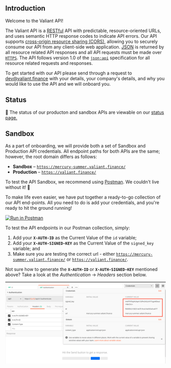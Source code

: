 ## Introduction

Welcome to the Valiant API!

The Valiant API is a [RESTful](http://en.wikipedia.org/wiki/Representational_State_Transfer) API with predictable, resource-oriented URLs, and uses semantic HTTP response codes to indicate API errors. Our API supports [cross-origin resource sharing (CORS)](http://en.wikipedia.org/wiki/Cross-origin_resource_sharing), allowing you to securely consume our API from any client-side web application. [JSON](http://www.json.org/) is returned by all resource related API responses and all API requests must be made over [`HTTPS`](http://en.wikipedia.org/wiki/HTTP_Secure). The API follows version 1.0 of the [`json:api`](http://jsonapi.org/) specification for all resource related requests and responses.

<aside class="notice">
  To get started with our API please send through a request to <a href="mailto:dev@valiant.finance">dev@valiant.finance</a> with your details, your company's details, and why you would like to use the API and we will onboard you.
</aside>


## Status

🚦 The status of our producton and sandbox APIs are viewable on our <a href="https://www.valiantstatus.com" target="_blank">status page.</a>


## Sandbox

As a part of onboarding, we will provide both a set of Sandbox and Production API credentials. All endpoint paths for both APIs are the same; however, the root domain differs as follows:

- **Sandbox** – [`https://mercury-summer.valiant.finance/`](https://mercury-summer.valiant.finance/)
- **Production** – [`https://valiant.finance/`](https://valiant.finance/)

To test the API Sandbox, we recommend using [Postman](https://www.getpostman.com/). We couldn't live without it! 📮

To make life even easier, we have put together a ready-to-go collection of our API end-points. All you need to do is add your credentials, and you're ready to hit the ground running!

[![Run in Postman](https://run.pstmn.io/button.svg)](https://app.getpostman.com/run-collection/86abaac4a633772a1416)

To test the API endpoints in our Postman collection, simply:

1. Add your **`X-AUTH-ID`** as the Current Value of the `id` variable;
2. Add your **`X-AUTH-SIGNED-KEY`** as the Current Value of the `signed_key` variable; and
3. Make sure you are testing the correct url - either [`https://mercury-summer.valiant.finance/`](https://mercury-summer.valiant.finance/) or [`https://valiant.finance/`](https://valiant.finance/).

Not sure how to generate the **`X-AUTH-ID`** or **`X-AUTH-SIGNED-KEY`** mentioned above? Take a look at the _Authentication_ -> _Headers_ section below.

![alt text](/images/postman-credentials.png)
